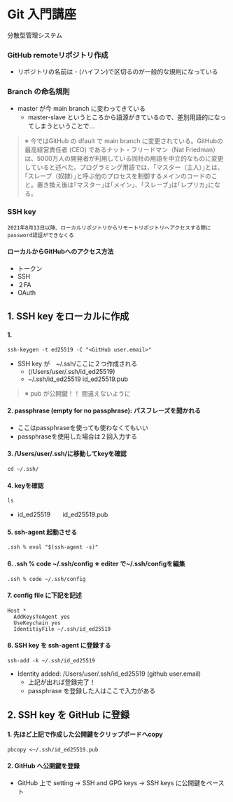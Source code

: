 # Git 入門講座
分散型管理システム
### GitHub remoteリポジトリ作成
- リポジトリの名前は - (ハイフン)で区切るのが一般的な規則になっている
### Branch の命名規則
- master が今 main branch に変わってきている
   - master-slave というところから語源がきているので、差別用語的になってしまうということで…
> ※ 今ではGitHub の dfault で main branch に変更されている。GitHubの最高経営責任者 (CEO) であるナット・フリードマン（Nat Friedman）は、5000万人の開発者が利用している同社の用語を中立的なものに変更していると述べた。プログラミング用語では、｢マスター（主人）｣とは、｢スレーブ（奴隷）｣と呼ぶ他のプロセスを制御するメインのコードのこと。置き換え後は｢マスター｣は｢メイン｣、｢スレーブ｣は｢レプリカ｣になる。
### SSH key
`2021年8月13日以降、ローカルリポジトリからリモートリポジトリへアクセスする際にpassword認証ができなくる`
#### ローカルからGitHubへのアクセス方法
- トークン
- SSH
- ２FA
- OAuth
## 1. SSH key をローカルに作成
#### 1.
    ssh-keygen -t ed25519 -C "<GitHub user.email>"
- SSH key が　~/.ssh/ここに２つ作成される
   - (/Users/user/.ssh/id_ed25519)
   - ~/.ssh/id_ed25519 id_ed25519.pub
> ※ pub が公開鍵！！ 間違えないように
#### 2. passphrase (empty for no passphrase): パスフレーズを聞かれる
- ここはpassphraseを使っても使わなくてもいい
- passphraseを使用した場合は２回入力する
#### 3. /Users/user/.ssh/に移動してkeyを確認
    cd ~/.ssh/
#### 4. keyを確認
    ls
- id_ed25519　　id_ed25519.pub
#### 5. ssh-agent 起動させる
    .ssh % eval "$(ssh-agent -s)"
#### 6. .ssh % code ~/.ssh/config ※ editer で~/.ssh/configを編集
    .ssh % code ~/.ssh/config
#### 7. config file に下記を記述
    Host *
      AddKeysToAgent yes
      UseKeychain yes
      IdentitiyFile ~/.ssh/id_ed25519
#### 8. SSH key を ssh-agent に登録する
    ssh-add -k ~/.ssh/id_ed25519
- Identity added: /Users/user/.ssh/id_ed25519 (github user.email)
   - 上記が出れば登録完了！
   - passphrase を登録した人はここで入力がある
## 2. SSH key を GitHub に登録
#### 1. 先ほど上記で作成した公開鍵をクリップボードへcopy
    pbcopy <~/.ssh/id_ed25519.pub
#### 2. GitHub へ公開鍵を登録
- GitHub 上で setting -> SSH and GPG keys -> SSH keys に公開鍵をペースト
